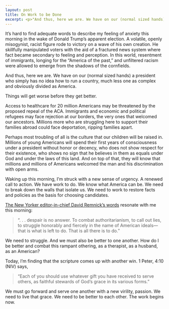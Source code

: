 ```yaml
---
layout: post
title: On Work to be Done
excerpt: <p>"And thus, here we are. We have on our (normal sized hands) a president who simply has no idea how to run a country, much less one as complex and obviously divided as America. Things will get worse before they get better."</p>
---
```


It’s hard to find adequate words to describe my feeling of anxiety this morning in the wake of Donald Trump’s apparent election. A volatile, openly misogynist, racist figure rode to victory on a wave of his own creation. He skillfully manipulated voters with the aid of a fractured news system where fact became secondary to feeling and perception. In this world, resentment of immigrants, longing for the “America of the past,” and unfiltered racism were allowed to emerge from the shadows of the cornfields.

And thus, here we are. We have on our (normal sized hands) a president who simply has no idea how to run a country, much less one as complex and obviously divided as America.

Things will get worse before they get better.

Access to healthcare for 20 million Americans may be threatened by the proposed repeal of the ACA. Immigrants and economic and political refugees may face rejection at our borders, the very ones that welcomed our ancestors. Millions more who are struggling here to support their families abroad could face deportation, ripping families apart.

Perhaps most troubling of all is the culture that our children will be raised in. Millions of young Americans will spend their first years of consciousness under a president without honor or decency, who does not show respect for their existence, who shows no sign that he believes in them as equals under God and under the laws of this land. And on top of that, they will know that millions and millions of Americans welcomed the man and his discrimination with open arms.

Waking up this morning, I’m struck with a new sense of urgency. A renewed call to action. We have work to do. We know what America can be. We need to break down the walls that isolate us. We need to work to restore facts and policies as the basis for choosing candidates.

<a href="http://www.newyorker.com/news/news-desk/an-american-tragedy-donald-trump?mbid=social_twitter" target="blank"> The New Yorker editor-in-chief David Remnick’s words</a> resonate with me this morning:
<blockquote>“. . . despair is no answer. To combat authoritarianism, to call out lies, to struggle honorably and fiercely in the name of American ideals—that is what is left to do. That is all there is to do.”</blockquote>

We need to struggle. And we must also be better to one another. How do I be better and combat this rampant othering, as a therapist, as a husband, as an American?

Today, I’m finding that the scripture comes up with another win. 1 Peter, 4:10 (NIV) says,
<blockquote>“Each of you should use whatever gift you have received to serve others, as faithful stewards of God’s grace in its various forms.”</blockquote>

We must go forward and serve one another with a new virility, passion. We need to live that grace. We need to be better to each other. The work begins now.
